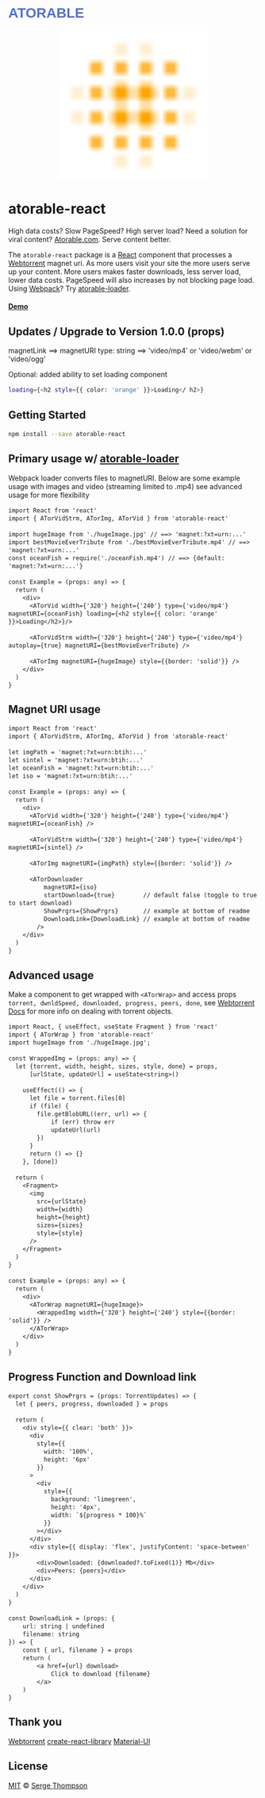 <h1 style="color: #5270d9; font-family: 'PT Sans', sans-serif;">ATORABLE</h1> 
<!-- TOOD: make above to link to atorable.com fix color  -->


<!-- [![NPM](https://img.shields.io/npm/v/atorable-react.svg)](https://www.npmjs.com/package/atorable-react) [![JavaScript Style Guide](https://img.shields.io/badge/code_style-standard-brightgreen.svg)](https://standardjs.com) -->


<!-- ![Alt text](./atorable.svg) -->
<p align="center">
  <img height="300" width="300" title="atorable logo" src="https://github.com/Atorable/atorable-react/raw/main/atorable.svg" >
</p>
<!-- <p align="center">
  <img src="example/src/atorable.png" height="100" width="100" title="atorable logo">
<img src="https://github.com/Atorable/atorable-loader/blob/main/atorable.png" height="100" width="100" title="atorable logo">© 
</p> -->

# atorable-react

High data costs? Slow PageSpeed? High server load? Need a solution for viral content?
[Atorable.com](https://www.atorable.com/). Serve content better. 

The `atorable-react` package is a [React](https://reactjs.org/) component that processes a [Webtorrent][webtorrent] magnet uri. As more users visit your site the more users serve up your content. More users makes faster downloads, less server load, lower data costs. PageSpeed will also increases by not blocking page load. Using [Webpack][webpack]? Try [atorable-loader][atorable-loader-npm].

#### [Demo][atorable-react]

## Updates / Upgrade to Version 1.0.0 (props)
magnetLink ==> magnetURI
type: string ==> 'video/mp4' or 'video/webm' or 'video/ogg'

Optional: added ability to set loading component
```bash 
loading={<h2 style={{ color: 'orange' }}>Loading</ h2>}
```



## Getting Started

```bash
npm install --save atorable-react
```
## Primary usage w/ [atorable-loader][atorable-loader-npm]
Webpack loader converts files to magnetURI. Below are some example usage with images and video (streaming limited to .mp4)
see advanced usage for more flexibility

```tsx
import React from 'react'
import { ATorVidStrm, ATorImg, ATorVid } from 'atorable-react'

import hugeImage from './hugeImage.jpg' // ==> 'magnet:?xt=urn:...'
import bestMovieEverTribute from './bestMovieEverTribute.mp4' // ==> 'magnet:?xt=urn:...'
const oceanFish = require('./oceanFish.mp4') // ==> {default: 'magnet:?xt=urn:...'}

const Example = (props: any) => {
  return (
    <div>
      <ATorVid width={'320'} height={'240'} type={'video/mp4'} magnetURI={oceanFish} loading={<h2 style={{ color: 'orange' }}>Loading</h2>}/>

      <ATorVidStrm width={'320'} height={'240'} type={'video/mp4'} autoplay={true} magnetURI={bestMovieEverTribute} />

      <ATorImg magnetURI={hugeImage} style={{border: 'solid'}} />
    </div>
  )
}
```

## Magnet URI usage

```tsx
import React from 'react'
import { ATorVidStrm, ATorImg, ATorVid } from 'atorable-react'

let imgPath = 'magnet:?xt=urn:btih:...'
let sintel = 'magnet:?xt=urn:btih:...'
let oceanFish = 'magnet:?xt=urn:btih:...'
let iso = 'magnet:?xt=urn:btih:...'

const Example = (props: any) => {
  return (
    <div>
      <ATorVid width={'320'} height={'240'} type={'video/mp4'} magnetURI={oceanFish} />

      <ATorVidStrm width={'320'} height={'240'} type={'video/mp4'} magnetURI={sintel} />

      <ATorImg magnetURI={imgPath} style={{border: 'solid'}} />

      <ATorDownloader
          magnetURI={iso}
          startDownload={true}        // default false (toggle to true to start download)
          ShowPrgrs={ShowPrgrs}       // example at bottom of readme
          DownloadLink={DownloadLink} // example at bottom of readme
        />
    </div>
  )
}
```

## Advanced usage
Make a component to get wrapped with `<ATorWrap>` and access props `torrent, dwnldSpeed, downloaded, progress, peers, done`, see [Webtorrent Docs][webtorrent-docs] for more info on dealing with torrent objects.

```tsx
import React, { useEffect, useState Fragment } from 'react'
import { ATorWrap } from 'atorable-react'
import hugeImage from './hugeImage.jpg';

const WrappedImg = (props: any) => {
  let {torrent, width, height, sizes, style, done} = props,
      [urlState, updateUrl] = useState<string>()

    useEffect(() => {
      let file = torrent.files[0]
      if (file) {
        file.getBlobURL((err, url) => {
            if (err) throw err
            updateUrl(url)
        })
      }
      return () => {}
    }, [done])

  return (
    <Fragment>
      <img
        src={urlState}
        width={width}
        height={height}
        sizes={sizes}
        style={style}
      />
    </Fragment>
  )
}

const Example = (props: any) => {
  return (
    <div>
      <ATorWrap magnetURI={hugeImage}>
        <WrappedImg width={'320'} height={'240'} style={{border: 'solid'}} />
      </ATorWrap>
    </div>
  )
}
```

## Progress Function and Download link
```tsx
export const ShowPrgrs = (props: TorrentUpdates) => {
  let { peers, progress, downloaded } = props

  return (
    <div style={{ clear: 'both' }}>
      <div
        style={{
          width: '100%',
          height: '6px'
        }}
      >
        <div
          style={{
            background: 'limegreen',
            height: '4px',
            width: `${progress * 100}%`
          }}
        ></div>
      </div>
      <div style={{ display: 'flex', justifyContent: 'space-between' }}>
        <div>Downloaded: {downloaded?.toFixed(1)} Mb</div>
        <div>Peers: {peers}</div>
      </div>
    </div>
  )
}

const DownloadLink = (props: {
    url: string | undefined
    filename: string
}) => {
    const { url, filename } = props
    return (
        <a href={url} download>
            Click to download {filename}
        </a>
    )
}
```

## Thank you
[Webtorrent](https://webtorrent.io/)
[create-react-library](https://github.com/transitive-bullshit/create-react-library)
[Material-UI](https://github.com/mui-org/material-ui)


## License
[MIT](./LICENSE) © [Serge Thompson][serge-thompson]

[webtorrent]: https://webtorrent.io/
[webtorrent-docs]: https://webtorrent.io/docs
[webpack]: https://webpack.js.org/

[atorable-react]: https://atorable.github.io/atorable-react/
[atorable-react-source]: https://github.com/Atorable/atorable-react
[atorable-loader-source]: https://github.com/Atorable/atorable-loader
[atorable-loader-npm]: https://www.npmjs.com/package/atorable-loader

[serge-thompson]: https://github.com/sergethompson
[atorable]: https://www.atorable.com/